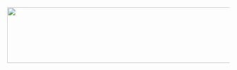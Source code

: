 <div class="separator" style="clear: both; text-align: center;"><a href="[https://blogerumoj2.blogspot.com/2023/08/blog-post_1.html](https://bloggermoj2.blogspot.com/2023/08/blog-post.html)" style="margin-left: 1em; margin-right: 1em;"><span style="font-size: x-large;"><img border="0" data-original-height="340" data-original-width="1696" height="126" src="https://blogger.googleusercontent.com/img/b/R29vZ2xl/AVvXsEgqOYRdR0WwavS0H9GMrQVZmLbiypHDSNiFDTCkFs3Dwgwbvk9KIhV6Cui7X36rI5dW-5a6w2D0U1hJYrZVJzgOhBT2pNG_Qtu7uYxYnTLTZxwAmDSVoNFLuzSQ1bmu-rqe842UiI580UOut_711Uqwg95Vy_Q_lPwNmJQebHV3_lhJNf4tXoj6bHYS6bCL/w630-h126/Download-Button-PNG-File-Download-Free.png" width="630" /></span></a></div><br /><p style="text-align: center;"><br /></p>
